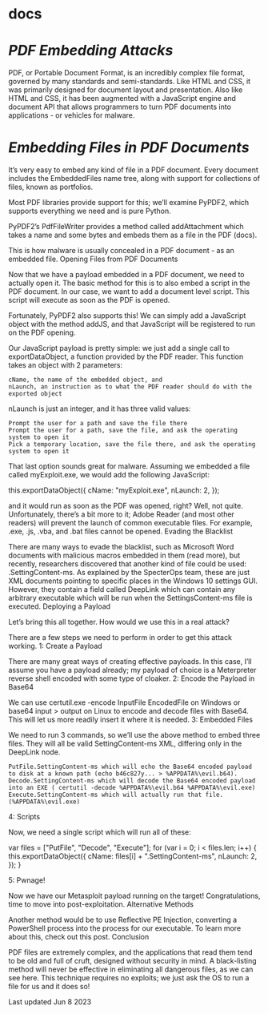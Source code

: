 # docs


# *PDF Embedding Attacks*


PDF, or Portable Document Format, is an incredibly complex file format, governed by many standards and semi-standards. Like HTML and CSS, it was primarily designed for document layout and presentation. Also like HTML and CSS, it has been augmented with a JavaScript engine and document API that allows programmers to turn PDF documents into applications - or vehicles for malware.


# *Embedding Files in PDF Documents*

It’s very easy to embed any kind of file in a PDF document. Every document includes the EmbeddedFiles name tree, along with support for collections of files, known as portfolios.

Most PDF libraries provide support for this; we’ll examine PyPDF2, which supports everything we need and is pure Python.

PyPDF2’s PdfFileWriter provides a method called addAttachment which takes a name and some bytes and embeds them as a file in the PDF (docs).

This is how malware is usually concealed in a PDF document - as an embedded file.
Opening Files from PDF Documents

Now that we have a payload embedded in a PDF document, we need to actually open it. The basic method for this is to also embed a script in the PDF document. In our case, we want to add a document level script. This script will execute as soon as the PDF is opened.

Fortunately, PyPDF2 also supports this! We can simply add a JavaScript object with the method addJS, and that JavaScript will be registered to run on the PDF opening.

Our JavaScript payload is pretty simple: we just add a single call to exportDataObject, a function provided by the PDF reader. This function takes an object with 2 parameters:

    cName, the name of the embedded object, and
    nLaunch, an instruction as to what the PDF reader should do with the exported object

nLaunch is just an integer, and it has three valid values:

    Prompt the user for a path and save the file there
    Prompt the user for a path, save the file, and ask the operating system to open it
    Pick a temporary location, save the file there, and ask the operating system to open it

That last option sounds great for malware. Assuming we embedded a file called myExploit.exe, we would add the following JavaScript:

this.exportDataObject({
    cName: "myExploit.exe",
    nLaunch: 2,
});

and it would run as soon as the PDF was opened, right? Well, not quite. Unfortunately, there’s a bit more to it; Adobe Reader (and most other readers) will prevent the launch of common executable files. For example, .exe, .js, .vba, and .bat files cannot be opened.
Evading the Blacklist

There are many ways to evade the blacklist, such as Microsoft Word documents with malicious macros embedded in them (read more), but recently, researchers discovered that another kind of file could be used: .SettingContent-ms. As explained by the SpecterOps team, these are just XML documents pointing to specific places in the Windows 10 settings GUI. However, they contain a field called DeepLink which can contain any arbitrary executable which will be run when the SettingsContent-ms file is executed.
Deploying a Payload

Let’s bring this all together. How would we use this in a real attack?

There are a few steps we need to perform in order to get this attack working.
1: Create a Payload

There are many great ways of creating effective payloads. In this case, I’ll assume you have a payload already; my payload of choice is a Meterpreter reverse shell encoded with some type of cloaker.
2: Encode the Payload in Base64

We can use certutil.exe -encode InputFile EncodedFile on Windows or base64 input > output on Linux to encode and decode files with Base64. This will let us more readily insert it where it is needed.
3: Embedded Files

We need to run 3 commands, so we’ll use the above method to embed three files. They will all be valid SettingContent-ms XML, differing only in the DeepLink node.

    PutFile.SettingContent-ms which will echo the Base64 encoded payload to disk at a known path (echo b46c827y... > %APPDATA%\evil.b64).
    Decode.SettingContent-ms which will decode the Base64 encoded payload into an EXE ( certutil -decode %APPDATA%\evil.b64 %APPDATA%\evil.exe)
    Execute.SettingContent-ms which will actually run that file. (%APPDATA%\evil.exe)

4: Scripts

Now, we need a single script which will run all of these:

var files = ["PutFile", "Decode", "Execute"];
for (var i = 0; i < files.len; i++) {
	this.exportDataObject({
		cName: files[i] + ".SettingContent-ms",
		nLaunch: 2,
	});
}

5: Pwnage!

Now we have our Metasploit payload running on the target! Congratulations, time to move into post-exploitation.
Alternative Methods

Another method would be to use Reflective PE Injection, converting a PowerShell process into the process for our executable. To learn more about this, check out this post.
Conclusion

PDF files are extremely complex, and the applications that read them tend to be old and full of cruft, designed without security in mind. A black-listing method will never be effective in eliminating all dangerous files, as we can see here. This technique requires no exploits; we just ask the OS to run a file for us and it does so!

Last updated Jun 8 2023 
